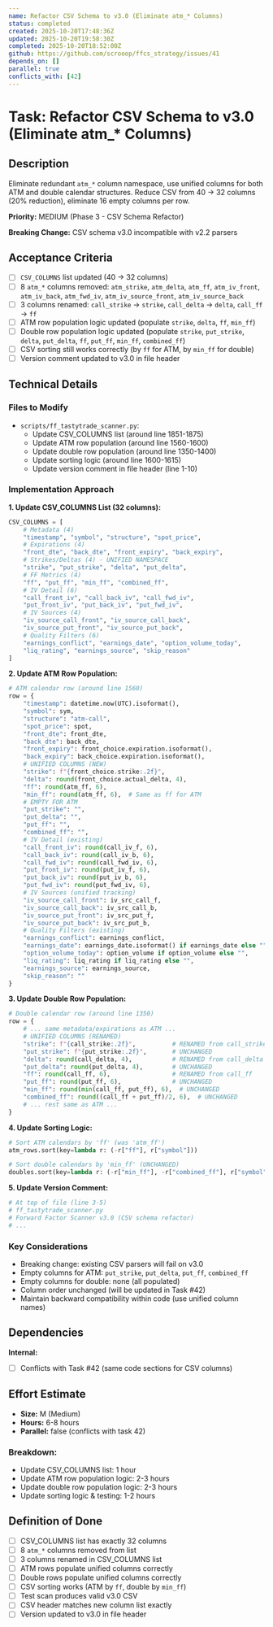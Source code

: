 ```yaml
---
name: Refactor CSV Schema to v3.0 (Eliminate atm_* Columns)
status: completed
created: 2025-10-20T17:48:36Z
updated: 2025-10-20T19:58:30Z
completed: 2025-10-20T18:52:00Z
github: https://github.com/scrooop/ffcs_strategy/issues/41
depends_on: []
parallel: true
conflicts_with: [42]
---
```


# Task: Refactor CSV Schema to v3.0 (Eliminate atm_* Columns)

## Description

Eliminate redundant `atm_*` column namespace, use unified columns for both ATM and double calendar structures. Reduce CSV from 40 → 32 columns (20% reduction), eliminate 16 empty columns per row.

**Priority:** MEDIUM (Phase 3 - CSV Schema Refactor)

**Breaking Change:** CSV schema v3.0 incompatible with v2.2 parsers

## Acceptance Criteria

- [ ] `CSV_COLUMNS` list updated (40 → 32 columns)
- [ ] 8 `atm_*` columns removed: `atm_strike`, `atm_delta`, `atm_ff`, `atm_iv_front`, `atm_iv_back`, `atm_fwd_iv`, `atm_iv_source_front`, `atm_iv_source_back`
- [ ] 3 columns renamed: `call_strike` → `strike`, `call_delta` → `delta`, `call_ff` → `ff`
- [ ] ATM row population logic updated (populate `strike`, `delta`, `ff`, `min_ff`)
- [ ] Double row population logic updated (populate `strike`, `put_strike`, `delta`, `put_delta`, `ff`, `put_ff`, `min_ff`, `combined_ff`)
- [ ] CSV sorting still works correctly (by `ff` for ATM, by `min_ff` for double)
- [ ] Version comment updated to v3.0 in file header

## Technical Details

### Files to Modify
- `scripts/ff_tastytrade_scanner.py`:
  - Update CSV_COLUMNS list (around line 1851-1875)
  - Update ATM row population (around line 1560-1600)
  - Update double row population (around line 1350-1400)
  - Update sorting logic (around line 1600-1615)
  - Update version comment in file header (line 1-10)

### Implementation Approach

**1. Update CSV_COLUMNS List (32 columns):**
```python
CSV_COLUMNS = [
    # Metadata (4)
    "timestamp", "symbol", "structure", "spot_price",
    # Expirations (4)
    "front_dte", "back_dte", "front_expiry", "back_expiry",
    # Strikes/Deltas (4) - UNIFIED NAMESPACE
    "strike", "put_strike", "delta", "put_delta",
    # FF Metrics (4)
    "ff", "put_ff", "min_ff", "combined_ff",
    # IV Detail (6)
    "call_front_iv", "call_back_iv", "call_fwd_iv",
    "put_front_iv", "put_back_iv", "put_fwd_iv",
    # IV Sources (4)
    "iv_source_call_front", "iv_source_call_back",
    "iv_source_put_front", "iv_source_put_back",
    # Quality Filters (6)
    "earnings_conflict", "earnings_date", "option_volume_today",
    "liq_rating", "earnings_source", "skip_reason"
]
```

**2. Update ATM Row Population:**
```python
# ATM calendar row (around line 1560)
row = {
    "timestamp": datetime.now(UTC).isoformat(),
    "symbol": sym,
    "structure": "atm-call",
    "spot_price": spot,
    "front_dte": front_dte,
    "back_dte": back_dte,
    "front_expiry": front_choice.expiration.isoformat(),
    "back_expiry": back_choice.expiration.isoformat(),
    # UNIFIED COLUMNS (NEW)
    "strike": f"{front_choice.strike:.2f}",
    "delta": round(front_choice.actual_delta, 4),
    "ff": round(atm_ff, 6),
    "min_ff": round(atm_ff, 6),  # Same as ff for ATM
    # EMPTY FOR ATM
    "put_strike": "",
    "put_delta": "",
    "put_ff": "",
    "combined_ff": "",
    # IV Detail (existing)
    "call_front_iv": round(call_iv_f, 6),
    "call_back_iv": round(call_iv_b, 6),
    "call_fwd_iv": round(call_fwd_iv, 6),
    "put_front_iv": round(put_iv_f, 6),
    "put_back_iv": round(put_iv_b, 6),
    "put_fwd_iv": round(put_fwd_iv, 6),
    # IV Sources (unified tracking)
    "iv_source_call_front": iv_src_call_f,
    "iv_source_call_back": iv_src_call_b,
    "iv_source_put_front": iv_src_put_f,
    "iv_source_put_back": iv_src_put_b,
    # Quality Filters (existing)
    "earnings_conflict": earnings_conflict,
    "earnings_date": earnings_date.isoformat() if earnings_date else "",
    "option_volume_today": option_volume if option_volume else "",
    "liq_rating": liq_rating if liq_rating else "",
    "earnings_source": earnings_source,
    "skip_reason": ""
}
```

**3. Update Double Row Population:**
```python
# Double calendar row (around line 1350)
row = {
    # ... same metadata/expirations as ATM ...
    # UNIFIED COLUMNS (RENAMED)
    "strike": f"{call_strike:.2f}",          # RENAMED from call_strike
    "put_strike": f"{put_strike:.2f}",       # UNCHANGED
    "delta": round(call_delta, 4),           # RENAMED from call_delta
    "put_delta": round(put_delta, 4),        # UNCHANGED
    "ff": round(call_ff, 6),                 # RENAMED from call_ff
    "put_ff": round(put_ff, 6),              # UNCHANGED
    "min_ff": round(min(call_ff, put_ff), 6),  # UNCHANGED
    "combined_ff": round((call_ff + put_ff)/2, 6),  # UNCHANGED
    # ... rest same as ATM ...
}
```

**4. Update Sorting Logic:**
```python
# Sort ATM calendars by 'ff' (was 'atm_ff')
atm_rows.sort(key=lambda r: (-r["ff"], r["symbol"]))

# Sort double calendars by 'min_ff' (UNCHANGED)
doubles.sort(key=lambda r: (-r["min_ff"], -r["combined_ff"], r["symbol"]))
```

**5. Update Version Comment:**
```python
# At top of file (line 3-5)
# ff_tastytrade_scanner.py
# Forward Factor Scanner v3.0 (CSV schema refactor)
# ...
```

### Key Considerations
- Breaking change: existing CSV parsers will fail on v3.0
- Empty columns for ATM: `put_strike`, `put_delta`, `put_ff`, `combined_ff`
- Empty columns for double: none (all populated)
- Column order unchanged (will be updated in Task #42)
- Maintain backward compatibility within code (use unified column names)

## Dependencies

**Internal:**
- [ ] Conflicts with Task #42 (same code sections for CSV columns)

## Effort Estimate

- **Size:** M (Medium)
- **Hours:** 6-8 hours
- **Parallel:** false (conflicts with task 42)

### Breakdown:
- Update CSV_COLUMNS list: 1 hour
- Update ATM row population logic: 2-3 hours
- Update double row population logic: 2-3 hours
- Update sorting logic & testing: 1-2 hours

## Definition of Done

- [ ] CSV_COLUMNS list has exactly 32 columns
- [ ] 8 `atm_*` columns removed from list
- [ ] 3 columns renamed in CSV_COLUMNS list
- [ ] ATM rows populate unified columns correctly
- [ ] Double rows populate unified columns correctly
- [ ] CSV sorting works (ATM by `ff`, double by `min_ff`)
- [ ] Test scan produces valid v3.0 CSV
- [ ] CSV header matches new column list exactly
- [ ] Version updated to v3.0 in file header
